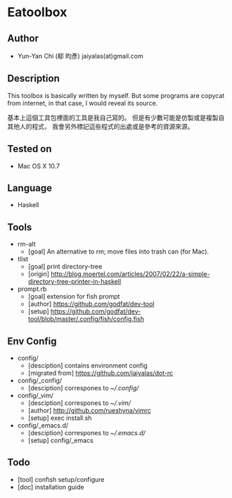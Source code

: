 # Eatoolbox

## Author

  * Yun-Yan Chi (郗 昀彥) jaiyalas(at)gmail.com

## Description
 
  This toolbox is basically written by myself. 
  But some programs are copycat from internet, 
  in that case, I would reveal its source.

  基本上這個工具包裡面的工具是我自己寫的。
  但是有少數可能是仿製或是複製自其他人的程式，
  我會另外標記這些程式的出處或是參考的資源來源。

## Tested on

  * Mac OS X 10.7

## Language

  * Haskell

## Tools
  
  * rm-alt
    - [goal] An alternative to rm; move files into trash can (for Mac). 
  * tlist
    - [goal] print directory-tree
    - [origin] <http://blog.moertel.com/articles/2007/02/22/a-simple-directory-tree-printer-in-haskell>  
  * prompt.rb
    - [goal] extension for fish prompt
    - [author] <https://github.com/godfat/dev-tool>
    - [setup] <https://github.com/godfat/dev-tool/blob/master/.config/fish/config.fish> 

## Env Config

  * config/
    - [desciption] contains environment config
    - [migrated from] <https://github.com/jaiyalas/dot-rc>
  * config/\_config/
    - [desciption] correspones to *~/.config/*
  * config/\_vim/
    - [desciption] correspones to *~/.vim/*
    - [author] <http://github.com/rueshyna/vimrc>
    - [setup] exec install.sh
  * config/\_emacs.d/
    - [desciption] correspones to *~/.emacs.d/*
    - [setup] config/\_emacs

## Todo

  * [tool] confish setup/configure
  * [doc] installation guide
